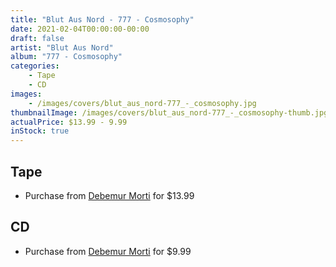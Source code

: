 ```yaml
---
title: "Blut Aus Nord - 777 - Cosmosophy"
date: 2021-02-04T00:00:00-00:00
draft: false
artist: "Blut Aus Nord"
album: "777 - Cosmosophy"
categories:
    - Tape
    - CD
images:
    - /images/covers/blut_aus_nord-777_-_cosmosophy.jpg
thumbnailImage: /images/covers/blut_aus_nord-777_-_cosmosophy-thumb.jpg
actualPrice: $13.99 - 9.99
inStock: true
---
```


## Tape
* Purchase from [Debemur Morti](https://debemurmorti.aisamerch.com/item/99606) for $13.99
## CD
* Purchase from [Debemur Morti](https://debemurmorti.aisamerch.com/item/74834) for $9.99
